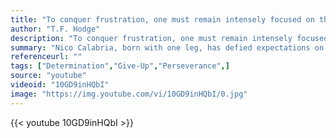 ```yaml
---
title: "To conquer frustration, one must remain intensely focused on the outcome, not the obstacles."
author: "T.F. Hodge"
description: "To conquer frustration, one must remain intensely focused on the outcome, not the obstacles. - T.F. Hodge quotes from GetInspired365.com"
summary: "Nico Calabria, born with one leg, has defied expectations on the pitch and exemplifies what it means to #powerthrough"
referenceurl: ""
tags: ["Determination","Give-Up","Perseverance",]
source: "youtube"
videoid: "10GD9inHQbI"
image: "https://img.youtube.com/vi/10GD9inHQbI/0.jpg"
---
```


{{< youtube 10GD9inHQbI >}}
